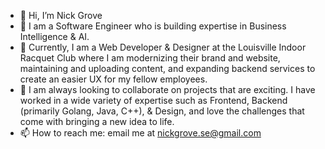 - 👋 Hi, I’m Nick Grove
- 👀 I am a Software Engineer who is building expertise in Business Intelligence & AI.
- 🌱 Currently, I am a Web Developer & Designer at the Louisville Indoor Racquet Club where I am modernizing their brand and website, maintaining and uploading content, and expanding backend services to create an easier UX for my fellow employees. 
- 💞️ I am always looking to collaborate on projects that are exciting. I have worked in a wide variety of expertise such as Frontend, Backend (primarily Golang, Java, C++), & Design, and love the challenges that come with bringing a new idea to life.
- 📫 How to reach me: email me at nickgrove.se@gmail.com


<a>
<!---
NickGroveSE/NickGroveSE is a ✨ special ✨ repository because its `README.md` (this file) appears on your GitHub profile.
You can click the Preview link to take a look at your changes.
--->
